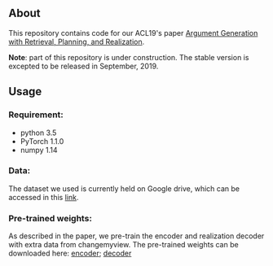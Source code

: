 ## About

This repository contains code for our ACL19's paper [Argument Generation with Retrieval, Planning, and Realization](http://xinyuhua.github.io/resources/acl2019/acl2019.pdf). 

**Note**: part of this repository is under construction. The stable version is excepted to be released in September, 2019.

## Usage
### Requirement:

- python 3.5
- PyTorch 1.1.0
- numpy 1.14


### Data:

The dataset we used is currently held on Google drive, which can be accessed in this [link](https://drive.google.com/drive/folders/1fl9uxfkplJtbEppx4XeJ77nI0Iov_ZYL?usp=sharing).

### Pre-trained weights:

As described in the paper, we pre-train the encoder and realization decoder with extra data from changemyview. The pre-trained weights can be downloaded here: [encoder](https://drive.google.com/open?id=17dRozwLlWN_FgWQOyj-4fbsJC07bVZVx); [decoder](https://drive.google.com/open?id=1KO4FfxIQ1A8xKcT8QpTM6q28ZvLT_1Cd)
